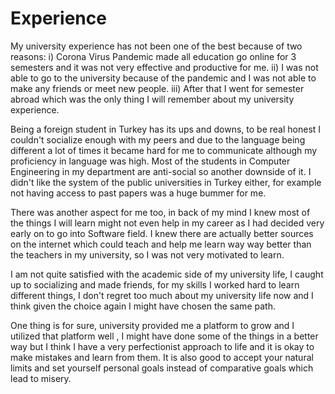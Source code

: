 
# Experience

My university experience has not been one of the best because of two reasons:
i) Corona Virus Pandemic made all education go online for 3 semesters and it was not very effective and productive for me.
ii) I was not able to go to the university because of the pandemic and I was not able to make any friends or meet new people.
iii) After that I went for semester abroad which was the only thing I will remember about my university experience.

Being a foreign student in Turkey has its ups and downs, to be real honest I couldn't socialize enough with my peers and due to the language being different a lot of times it became hard for me to communicate although my proficiency in language was high. Most of the students in Computer Engineering in my department are anti-social so another downside of it. I didn't like the system of the public universities in Turkey either, for example not having access to past papers was a huge bummer for me. 

There was another aspect for me too, in back of my mind I knew most of the things I will learn might not even help in my career as I had decided very early on to go into Software field. I knew there are actually better sources on the internet which could teach and help me learn way way better than the teachers in my university, so I was not very motivated to learn.

I am not quite satisfied with the academic side of my university life, I caught up to socializing and made friends, for my skills I worked hard to learn different things, I don't regret too much about my university life now and I think given the choice again I might have chosen the same path. 

One thing is for sure, university provided me a platform to grow and I utilized that platform well , I might have done some of the things in a better way but I think I have a very perfectionist approach to life and it is okay to make mistakes and learn from them. It is also good to accept your natural limits and set yourself personal goals instead of comparative goals which lead to misery.